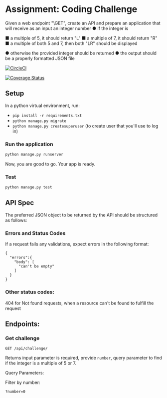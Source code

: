# Assignment: Coding Challenge

Given a web endpoint "\GET", create an API and prepare an application that will receive as an
input an integer number
● if the integer is

■ a multiple of 5, it should return "L"
■ a multiple of 7, it should return "R"
■ a multiple of both 5 and 7, then both "LR" should be displayed

● otherwise the provided integer should be returned
● the output should be a properly formatted JSON file

[![CircleCI](https://circleci.com/gh/bl4ck4ndbr0wn/code-challenge/tree/main.svg?style=svg)](https://circleci.com/gh/bl4ck4ndbr0wn/code-challenge/tree/main)

[![Coverage Status](https://coveralls.io/repos/github/bl4ck4ndbr0wn/code-challenge/badge.svg?branch=main)](https://coveralls.io/github/bl4ck4ndbr0wn/code-challenge?branch=main)

## Setup

In a python virtual environment, run:

- `pip install -r requirements.txt`
- `python manage.py migrate`
- `python manage.py createsuperuser` (to create user that you'll use to log in)

### Run the application

```bash
python manage.py runserver
```

Now, you are good to go. Your app is ready.

### Test

```bash
python manage.py test
```

## API Spec

The preferred JSON object to be returned by the API should be structured as follows:

### Errors and Status Codes

If a request fails any validations, expect errors in the following format:

```source-json
{
  "errors":{
    "body": [
      "can't be empty"
    ]
  }
}
```

### Other status codes:

404 for Not found requests, when a resource can't be found to fulfill the request

## Endpoints:

### Get challenge

`GET /api/challenge/`

Returns input parameter is required, provide `number`, query parameter to find if the integer is a multiple of 5 or 7.

Query Parameters:

Filter by number:

`?number=0`
